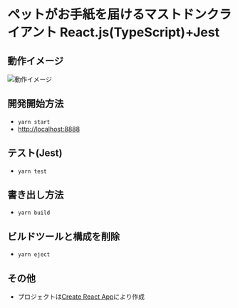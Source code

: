 # ペットがお手紙を届けるマストドンクライアント React.js(TypeScript)+Jest

## 動作イメージ
![動作イメージ](https://raw.githubusercontent.com/kenchiki/images/master/react-ginga-pet/screencast%202020-01-30%2017-48-57.gif "動作イメージ")

## 開発開始方法
- `yarn start`
- [http://localhost:8888](http://localhost:8888)

## テスト(Jest)
- `yarn test`

## 書き出し方法
- `yarn build`

## ビルドツールと構成を削除
- `yarn eject`

## その他
- プロジェクトは[Create React App](https://github.com/facebook/create-react-app)により作成
